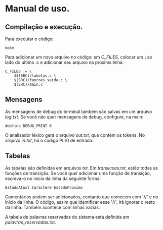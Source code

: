 # Manual de uso.

## Compilação e execução.
Para executar o código:

```
make
```

Para adicionar um novo arquivo no código: em *C_FILES*, colocar um *\\* ao lado do ultimo .c e adicionar seu arquivo na proxima linha.

```
C_FILES := \
	$$(SRC)/tabelas.c \
	$(SRC)/funcoes_saida.c \
	$(SRC)/main.c
```

## Mensagens

As mensagens de debug do terminal também são salvas em um arquivo *log.txt*. Se você não quer mensagens de debug, configure, na main:

```
#define DEBUG_PRINT 0
```

O analisador léxico gera o arquivo *out.txt*, que contém os tokens. No arquivo *in.txt*, há o código PL/0 de entrada.

## Tabelas

As tabelas são definidas em arquivos *txt*. Em *transicoes.txt*, estão todas as funções de transição. Se você quer adicionar uma função de transição, escreva-o no início da linha da seguinte forma:

```
EstadoAtual Caractere EstadoProximo
```

Comentários podem ser adicionados, contanto que comecem com '//' e no início da linha. O código, assim que identificar esse '//', irá ignorar o resto da linha. Também acontece com linhas vazias.

A tabela de palavras reservadas do sistema está definida em *palavras_reservadas.txt*.